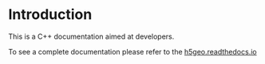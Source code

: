 # Introduction
This is a C++ documentation aimed at developers.

To see a complete documentation please refer to the [h5geo.readthedocs.io](https://h5geo.readthedocs.io/en/latest/?badge=latest)